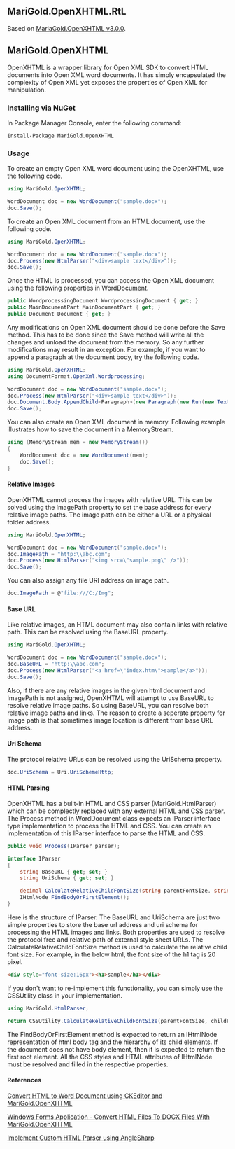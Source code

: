 ## MariGold.OpenXHTML.RtL
Based on [MariaGold.OpenXHTML v3.0.0](https://www.nuget.org/packages/MariGold.OpenXHTML/3.0.0).

## MariGold.OpenXHTML
OpenXHTML is a wrapper library for Open XML SDK to convert HTML documents into Open XML word documents. It has simply encapsulated the complexity of Open XML yet exposes the properties of Open XML for manipulation.

### Installing via NuGet

In Package Manager Console, enter the following command:
```
Install-Package MariGold.OpenXHTML
```
### Usage
To create an empty Open XML word document using the OpenXHTML, use the following code.

```csharp
using MariGold.OpenXHTML;

WordDocument doc = new WordDocument("sample.docx");
doc.Save();
```
To create an Open XML document from an HTML document, use the following code.

```csharp
using MariGold.OpenXHTML;

WordDocument doc = new WordDocument("sample.docx");
doc.Process(new HtmlParser("<div>sample text</div>"));
doc.Save();
```
Once the HTML is processed, you can access the Open XML document using the following properties in WordDocument.
 

```csharp
public WordprocessingDocument WordprocessingDocument { get; }
public MainDocumentPart MainDocumentPart { get; }
public Document Document { get; }
```
Any modifications on Open XML document should be done before the Save method. This has to be done since the Save method will write all the changes and unload the document from the memory. So any further modifications may result in an exception. For example, if you want to append a paragraph at the document body, try the following code.
```csharp
using MariGold.OpenXHTML;
using DocumentFormat.OpenXml.Wordprocessing;

WordDocument doc = new WordDocument("sample.docx");
doc.Process(new HtmlParser("<div>sample text</div>"));
doc.Document.Body.AppendChild<Paragraph>(new Paragraph(new Run(new Text("added text"))));
doc.Save();
```
You can also create an Open XML document in memory. Following example illustrates how to save the document in a MemoryStream.

```csharp
using (MemoryStream mem = new MemoryStream())
{
	WordDocument doc = new WordDocument(mem);
	doc.Save();
}		
```

#### Relative Images
OpenXHTML cannot process the images with relative URL. This can be solved using the ImagePath property to set the base address for every relative image paths. The image path can be either a URL or a physical folder address.

```csharp
using MariGold.OpenXHTML;

WordDocument doc = new WordDocument("sample.docx");
doc.ImagePath = "http:\\abc.com";
doc.Process(new HtmlParser("<img src=\"sample.png\" />"));
doc.Save();
```

You can also assign any file URI address on image path.
```csharp
doc.ImagePath = @"file:///C:/Img";
```

#### Base URL
Like relative images, an HTML document may also contain links with relative path. This can be resolved using the BaseURL property.

```csharp
using MariGold.OpenXHTML;

WordDocument doc = new WordDocument("sample.docx");
doc.BaseURL = "http:\\abc.com";
doc.Process(new HtmlParser("<a href=\"index.htm\">sample</a>"));
doc.Save();
```
Also, if there are any relative images in the given html document and ImagePath is not assigned, OpenXHTML will attempt to use BaseURL to resolve relative image paths. So using BaseURL, you can resolve both relative image paths and links. The reason to create a seperate property for image path is that sometimes image location is different from base URL address.

#### Uri Schema

The protocol relative URLs can be resolved using the UriSchema property. 

```csharp
doc.UriSchema = Uri.UriSchemeHttp;
```

#### HTML Parsing
OpenXHTML has a built-in HTML and CSS parser (MariGold.HtmlParser) which can be complectly replaced with any external HTML and CSS parser. The Process method in WordDocument class expects an IParser interface type implementation to process the HTML and CSS. You can create an implementation of this IParser interface to parse the HTML and CSS.
```csharp
public void Process(IParser parser);
```

```csharp
interface IParser
{
	string BaseURL { get; set; }
	string UriSchema { get; set; }

	decimal CalculateRelativeChildFontSize(string parentFontSize, string childFontSize);
	IHtmlNode FindBodyOrFirstElement();
}
```
Here is the structure of IParser. The BaseURL and UriSchema are just two simple properties to store the base url address and uri schema for processing the HTML images and links. Both properties are used to resolve the protocol free and relative path of external style sheet URLs. The CalculateRelativeChildFontSize method is used to calculate the relative child font size. For example, in the below html, the font size of the h1 tag is 20 pixel. 

```html
<div style="font-size:16px"><h1>sample</h1></div>
```

If you don't want to re-implement this functionality, you can simply use the CSSUtility class in your implementation.

```csharp
using MariGold.HtmlParser;

return CSSUtility.CalculateRelativeChildFontSize(parentFontSize, childFontSize);
```

The FindBodyOrFirstElement method is expected to return an IHtmlNode representation of html body tag and the hierarchy of its child elements. If the document does not have body element, then it is expected to return the first root element. All the CSS styles and HTML attributes of IHtmlNode must be resolved and filled in the respective properties.

#### References
[Convert HTML to Word Document using CKEditor and MariGold.OpenXHTML](https://www.codeproject.com/Tips/1193272/Convert-HTML-to-Word-Document-using-CKEditor-and-M)

[Windows Forms Application - Convert HTML Files To DOCX Files With MariGold.OpenXHTML](http://www.c-sharpcorner.com/article/convert-html-files-to-docx-files-with-marigold-openxhtml/)

[Implement Custom HTML Parser using AngleSharp](https://www.codeproject.com/Tips/1221178/Convert-HTML-to-Open-XML-Word-document-using-MariG)